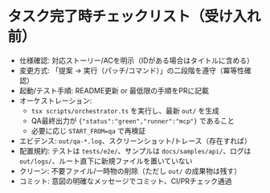 # タスク完了時チェックリスト（受け入れ前）

- 仕様確認: 対応ストーリー/ACを明示（IDがある場合はタイトルに含める）
- 変更方式: 「提案 → 実行（パッチ/コマンド）」の二段階を遵守（冪等性確認）
- 起動/テスト手順: README更新 or 最低限の手順をPRに記載
- オーケストレーション:
  - `tsx scripts/orchestrator.ts` を実行し、最新 `out/` を生成
  - QA最終出力が `{"status":"green","runner":"mcp"}` であること
  - 必要に応じ `START_FROM=qa` で再検証
- エビデンス: `out/qa-*.log`、スクリーンショット/トレース（存在すれば）
- 配置規約: テストは `tests/e2e/`、サンプルは `docs/samples/api/`、ログは `out/logs/`、ルート直下に新規ファイルを置いていない
- クリーン: 不要ファイル/一時物の削除（ただし `out/` の成果物は残す）
- コミット: 意図の明確なメッセージでコミット、CI/PRチェック通過

